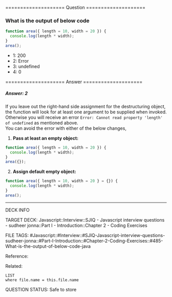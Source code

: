 ==================== Question ====================  

### What is the output of below code

```javascript
function area({ length = 10, width = 20 }) {
  console.log(length * width);
}
area();
```

- 1: 200
- 2: Error
- 3: undefined
- 4: 0  

==================== Answer ====================  

##### Answer: 2

If you leave out the right-hand side assignment for the destructuring object,
the function will look for at least one argument to be supplied when invoked.
Otherwise you will receive an error
`Error: Cannot read property 'length' of undefined` as mentioned above.  
You can avoid the error with either of the below changes,

1. **Pass at least an empty object:**

```javascript
function area({ length = 10, width = 20 }) {
  console.log(length * width);
}
area({});
```

2. **Assign default empty object:**

```javascript
function area({ length = 10, width = 20 } = {}) {
  console.log(length * width);
}
area();
```

---

DECK INFO

TARGET DECK: Javascript::Interview::SJIQ - Javascript interview questions -
sudheer jonna::Part I - Introduction::Chapter 2 - Coding Exercises

FILE TAGS:
#Javascript::#Interview::#SJIQ-Javascript-interview-questions-sudheer-jonna::#Part-I-Introduction::#Chapter-2-Coding-Exercises::#485-What-is-the-output-of-below-code-java

Reference:

Related:

```dataview
LIST
where file.name = this.file.name
```

QUESTION STATUS: Safe to store
